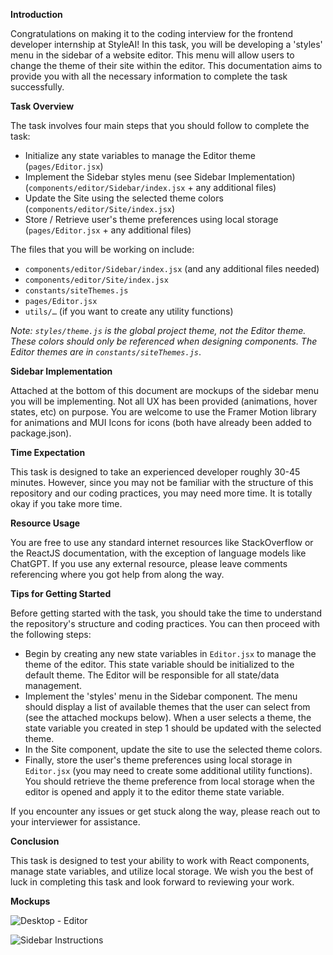 **Introduction**

Congratulations on making it to the coding interview for the frontend developer internship at StyleAI! In this task, you will be developing a 'styles' menu in the sidebar of a website editor. This menu will allow users to change the theme of their site within the editor. This documentation aims to provide you with all the necessary information to complete the task successfully.

**Task Overview**

The task involves four main steps that you should follow to complete the task:
- Initialize any state variables to manage the Editor theme (`pages/Editor.jsx`)
- Implement the Sidebar styles menu (see Sidebar Implementation) (`components/editor/Sidebar/index.jsx` + any additional files)
- Update the Site using the selected theme colors (`components/editor/Site/index.jsx`)
- Store / Retrieve user's theme preferences using local storage (`pages/Editor.jsx` + any additional files)

The files that you will be working on include:
- `components/editor/Sidebar/index.jsx` (and any additional files needed)
- `components/editor/Site/index.jsx`
- `constants/siteThemes.js`
- `pages/Editor.jsx`
- `utils/…` (if you want to create any utility functions)

*Note: `styles/theme.js` is the global project theme, not the Editor theme. These colors should only be referenced when designing components. The Editor themes are in `constants/siteThemes.js`*.

**Sidebar Implementation**

Attached at the bottom of this document are mockups of the sidebar menu you will be implementing. Not all UX has been provided (animations, hover states, etc) on purpose. You are welcome to use the Framer Motion library for animations and MUI Icons for icons (both have already been added to package.json). 

**Time Expectation**

This task is designed to take an experienced developer roughly 30-45 minutes. However, since you may not be familiar with the structure of this repository and our coding practices, you may need more time. It is totally okay if you take more time.

**Resource Usage**

You are free to use any standard internet resources like StackOverflow or the ReactJS documentation, with the exception of language models like ChatGPT. If you use any external resource, please leave comments referencing where you got help from along the way.

**Tips for Getting Started**

Before getting started with the task, you should take the time to understand the repository's structure and coding practices. You can then proceed with the following steps:
- Begin by creating any new state variables in `Editor.jsx` to manage the theme of the editor. This state variable should be initialized to the default theme. The Editor will be responsible for all state/data management.
- Implement the 'styles' menu in the Sidebar component. The menu should display a list of available themes that the user can select from (see the attached mockups below). When a user selects a theme, the state variable you created in step 1 should be updated with the selected theme.
- In the Site component, update the site to use the selected theme colors.
- Finally, store the user's theme preferences using local storage in `Editor.jsx` (you may need to create some additional utility functions). You should retrieve the theme preference from local storage when the editor is opened and apply it to the editor theme state variable.

If you encounter any issues or get stuck along the way, please reach out to your interviewer for assistance.

**Conclusion**

This task is designed to test your ability to work with React components, manage state variables, and utilize local storage. We wish you the best of luck in completing this task and look forward to reviewing your work.

**Mockups**

![Desktop - Editor](https://user-images.githubusercontent.com/37320248/236954495-03675128-f887-43cf-bace-368c8e7bda1f.png)

![Sidebar Instructions](https://user-images.githubusercontent.com/37320248/236954508-bff79e20-af08-481a-b982-8300a3e240f2.png)

